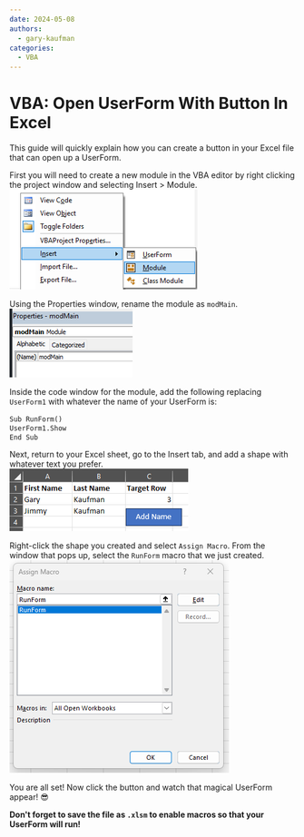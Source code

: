 ```yaml
---
date: 2024-05-08
authors: 
  - gary-kaufman
categories:
  - VBA
---
```


# VBA: Open UserForm With Button In Excel

This guide will quickly explain how you can create a button in your Excel file that can open up a UserForm.

<!-- more -->

First you will need to create a new module in the VBA editor by right clicking the project window and selecting Insert > Module.  
![Insert new module](../images/vba-open-userform-with-button/1.png)

Using the Properties window, rename the module as `modMain`.  
![Rename module](../images/vba-open-userform-with-button/2.png)

Inside the code window for the module, add the following replacing `UserForm1` with whatever the name of your UserForm is:

```text
Sub RunForm()
UserForm1.Show
End Sub
```

Next, return to your Excel sheet, go to the Insert tab, and add a shape with whatever text you prefer.  
![Create button](../images/vba-open-userform-with-button/3.png)

Right-click the shape you created and select `Assign Macro`. From the window that pops up, select the `RunForm` macro that we just created.  
![Select RunForm](../images/vba-open-userform-with-button/4.png)

You are all set! Now click the button and watch that magical UserForm appear! :sunglasses:

**Don't forget to save the file as `.xlsm` to enable macros so that your UserForm will run!**
